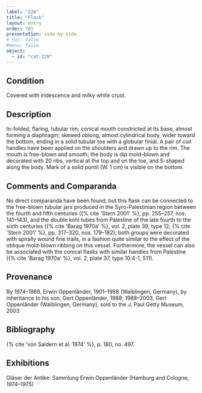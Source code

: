 ```yaml
---
label: "228"
title: "Flask"
layout: entry
order: 701
presentation: side-by-side
# toc: false
#menu: false 
object:
  - id: "cat-228"
---
```


## Condition

Covered with iridescence and milky white crust.

## Description

In-folded, flaring, tubular rim; conical mouth constricted at its base, almost forming a diaphragm; skewed oblong, almost cylindrical body, wider toward the bottom, ending in a solid tubular toe with a globular finial. A pair of coil handles have been applied on the shoulders and drawn up to the rim. The mouth is free-blown and smooth; the body is dip mold–blown and decorated with 20 ribs, vertical at the top and on the toe, and S-shaped along the body. Mark of a solid pontil (W. 1 cm) is visible on the bottom.

## Comments and Comparanda

No direct comparanda have been found, but this flask can be connected to the free-blown tubular jars produced in the Syro-Palestinian region between the fourth and fifth centuries ({% cite 'Stern 2001' %}, pp. 255–257, nos. 141–143), and the double kohl tubes from Palestine of the late fourth to the sixth centuries ({% cite 'Barag 1970a' %}, vol. 2, plate 39, type 12; {% cite 'Stern 2001' %}, pp. 317–320, nos. 179–182); both groups were decorated with spirally wound fine trails, in a fashion quite similar to the effect of the oblique mold-blown ribbing on this vessel. Furthermore, the vessel can also be associated with the conical flasks with similar handles from Palestine ({% cite 'Barag 1970a' %}, vol. 2, plate 37, type 10:4-1, 511).

## Provenance

By 1974–1988, Erwin Oppenländer, 1901–1988 (Waiblingen, Germany), by inheritance to his son, Gert Oppenländer, 1988; 1988–2003, Gert Oppenländer (Waiblingen, Germany), sold to the J. Paul Getty Museum, 2003

## Bibliography

{% cite 'von Saldern et al. 1974' %}, p. 180, no. 497.

## Exhibitions

Gläser der Antike: Sammlung Erwin Oppenländer (Hamburg and Cologne, 1974–1975)